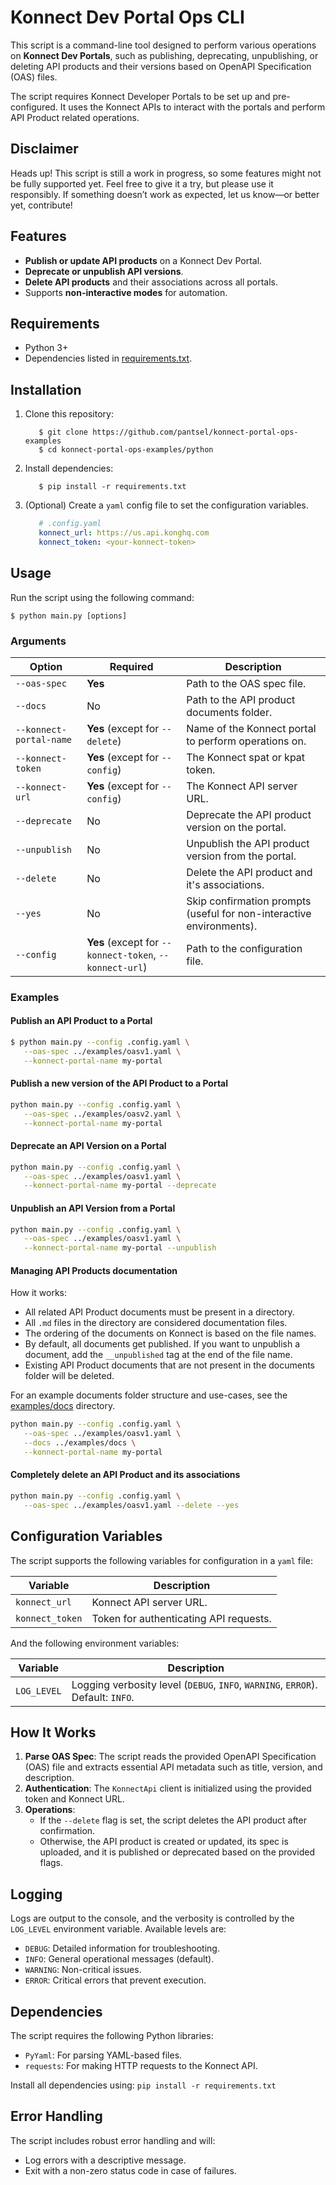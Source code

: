 # Konnect Dev Portal Ops CLI

This script is a command-line tool designed to perform various operations on **Konnect Dev Portals**, such as publishing, deprecating, unpublishing, or deleting API products and their versions based on OpenAPI Specification (OAS) files.

The script requires Konnect Developer Portals to be set up and pre-configured. It uses the Konnect APIs to interact with the portals and perform API Product related operations.

## Disclaimer

Heads up! This script is still a work in progress, so some features might not be fully supported yet. Feel free to give it a try, but please use it responsibly. If something doesn’t work as expected, let us know—or better yet, contribute!

## Features

- **Publish or update API products** on a Konnect Dev Portal.  
- **Deprecate or unpublish API versions**.  
- **Delete API products** and their associations across all portals.  
- Supports **non-interactive modes** for automation.  

## Requirements

- Python 3+  
- Dependencies listed in [requirements.txt](#dependencies).  

## Installation

1. Clone this repository:  
   ```shell
      $ git clone https://github.com/pantsel/konnect-portal-ops-examples
      $ cd konnect-portal-ops-examples/python
   ```

2. Install dependencies:  
   ```shell
      $ pip install -r requirements.txt
   ```

3. (Optional) Create a `yaml` config file to set the configuration variables.  
   ```yaml
      # .config.yaml
      konnect_url: https://us.api.konghq.com
      konnect_token: <your-konnect-token>
   ```

## Usage

Run the script using the following command:  

```shell
$ python main.py [options]  
```

### Arguments

| Option                  | Required                                                | Description                                                          |
| ----------------------- | ------------------------------------------------------- | -------------------------------------------------------------------- |
| `--oas-spec`            | **Yes**                                                 | Path to the OAS spec file.                                           |
| `--docs`                | No                                                      | Path to the API product documents folder.                            |
| `--konnect-portal-name` | **Yes** (except for `--delete`)                         | Name of the Konnect portal to perform operations on.                 |
| `--konnect-token`       | **Yes** (except for `--config`)                         | The Konnect spat or kpat token.                                      |
| `--konnect-url`         | **Yes** (except for `--config`)                         | The Konnect API server URL.                                          |
| `--deprecate`           | No                                                      | Deprecate the API product version on the portal.                     |
| `--unpublish`           | No                                                      | Unpublish the API product version from the portal.                   |
| `--delete`              | No                                                      | Delete the API product and it's associations.                        |
| `--yes`                 | No                                                      | Skip confirmation prompts (useful for non-interactive environments). |
| `--config`              | **Yes** (except for `--konnect-token`, `--konnect-url`) | Path to the configuration file.                                      |

### Examples

#### Publish an API Product to a Portal

```bash
$ python main.py --config .config.yaml \
   --oas-spec ../examples/oasv1.yaml \
   --konnect-portal-name my-portal 
```
#### Publish a new version of the API Product to a Portal

```bash
python main.py --config .config.yaml \
   --oas-spec ../examples/oasv2.yaml \
   --konnect-portal-name my-portal
```

#### Deprecate an API Version on a Portal

```bash
python main.py --config .config.yaml \
   --oas-spec ../examples/oasv1.yaml \
   --konnect-portal-name my-portal --deprecate
```

#### Unpublish an API Version from a Portal

```bash
python main.py --config .config.yaml \
   --oas-spec ../examples/oasv1.yaml \
   --konnect-portal-name my-portal --unpublish
```

#### Managing API Products documentation

How it works:
- All related API Product documents must be present in a directory.
- All `.md` files in the directory are considered documentation files.
- The ordering of the documents on Konnect is based on the file names.
- By default, all documents get published. If you want to unpublish a document, add the `__unpublished` tag at the end of the file name.
- Existing API Product documents that are not present in the documents folder will be deleted.

For an example documents folder structure and use-cases, see the [examples/docs](examples/docs) directory.

```bash
python main.py --config .config.yaml \
   --oas-spec ../examples/oasv1.yaml \
   --docs ../examples/docs \
   --konnect-portal-name my-portal
```

#### Completely delete an API Product and its associations

```bash
python main.py --config .config.yaml \
   --oas-spec ../examples/oasv1.yaml --delete --yes
```

## Configuration Variables

The script supports the following variables for configuration in a `yaml` file:  

| Variable        | Description                            |
| --------------- | -------------------------------------- |
| `konnect_url`   | Konnect API server URL.                |
| `konnect_token` | Token for authenticating API requests. |

And the following environment variables:

| Variable    | Description                                                                     |
| ----------- | ------------------------------------------------------------------------------- |
| `LOG_LEVEL` | Logging verbosity level (`DEBUG`, `INFO`, `WARNING`, `ERROR`). Default: `INFO`. |

## How It Works

1. **Parse OAS Spec**: The script reads the provided OpenAPI Specification (OAS) file and extracts essential API metadata such as title, version, and description.  
2. **Authentication**: The `KonnectApi` client is initialized using the provided token and Konnect URL.  
3. **Operations**:  
   - If the `--delete` flag is set, the script deletes the API product after confirmation.  
   - Otherwise, the API product is created or updated, its spec is uploaded, and it is published or deprecated based on the provided flags.  

## Logging

Logs are output to the console, and the verbosity is controlled by the `LOG_LEVEL` environment variable. Available levels are:  

- `DEBUG`: Detailed information for troubleshooting.  
- `INFO`: General operational messages (default).  
- `WARNING`: Non-critical issues.  
- `ERROR`: Critical errors that prevent execution.  

## Dependencies

The script requires the following Python libraries:  

- `PyYaml`: For parsing YAML-based files.  
- `requests`: For making HTTP requests to the Konnect API.

Install all dependencies using: `pip install -r requirements.txt` 

## Error Handling

The script includes robust error handling and will:  

- Log errors with a descriptive message.  
- Exit with a non-zero status code in case of failures.  
